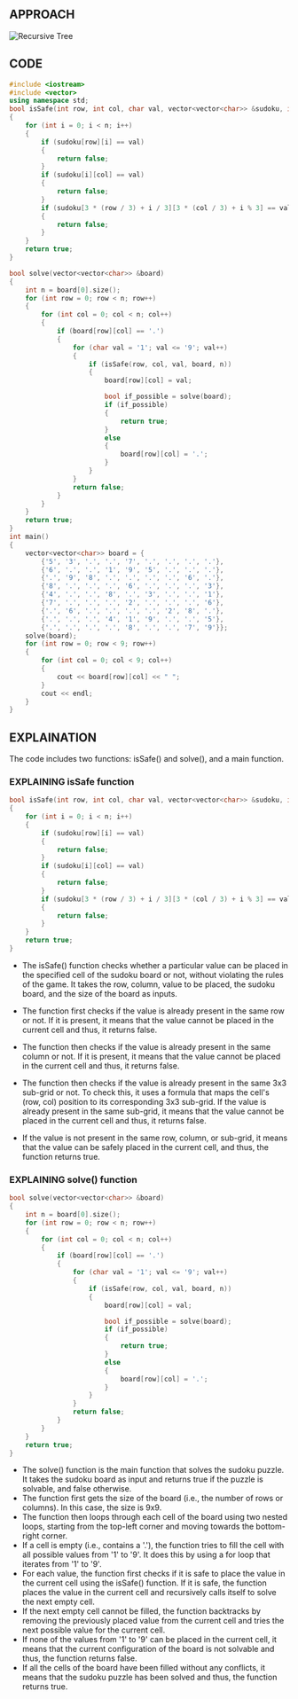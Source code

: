 ## APPROACH
![Recursive Tree](./Screenshot_3.png)
## CODE
```cpp
#include <iostream>
#include <vector>
using namespace std;
bool isSafe(int row, int col, char val, vector<vector<char>> &sudoku, int n)
{
    for (int i = 0; i < n; i++)
    {
        if (sudoku[row][i] == val)
        {
            return false;
        }
        if (sudoku[i][col] == val)
        {
            return false;
        }
        if (sudoku[3 * (row / 3) + i / 3][3 * (col / 3) + i % 3] == val)
        {
            return false;
        }
    }
    return true;
}

bool solve(vector<vector<char>> &board)
{
    int n = board[0].size();
    for (int row = 0; row < n; row++)
    {
        for (int col = 0; col < n; col++)
        {
            if (board[row][col] == '.')
            {
                for (char val = '1'; val <= '9'; val++)
                {
                    if (isSafe(row, col, val, board, n))
                    {
                        board[row][col] = val;

                        bool if_possible = solve(board);
                        if (if_possible)
                        {
                            return true;
                        }
                        else
                        {
                            board[row][col] = '.';
                        }
                    }
                }
                return false;
            }
        }
    }
    return true;
}
int main()
{
    vector<vector<char>> board = {
        {'5', '3', '.', '.', '7', '.', '.', '.', '.'},
        {'6', '.', '.', '1', '9', '5', '.', '.', '.'},
        {'.', '9', '8', '.', '.', '.', '.', '6', '.'},
        {'8', '.', '.', '.', '6', '.', '.', '.', '3'},
        {'4', '.', '.', '8', '.', '3', '.', '.', '1'},
        {'7', '.', '.', '.', '2', '.', '.', '.', '6'},
        {'.', '6', '.', '.', '.', '.', '2', '8', '.'},
        {'.', '.', '.', '4', '1', '9', '.', '.', '5'},
        {'.', '.', '.', '.', '8', '.', '.', '7', '9'}};
    solve(board);
    for (int row = 0; row < 9; row++)
    {
        for (int col = 0; col < 9; col++)
        {
            cout << board[row][col] << " ";
        }
        cout << endl;
    }
}

```
## EXPLAINATION
The code includes two functions: isSafe() and solve(), and a main function.
### EXPLAINING isSafe function
```cpp
bool isSafe(int row, int col, char val, vector<vector<char>> &sudoku, int n)
{
    for (int i = 0; i < n; i++)
    {
        if (sudoku[row][i] == val)
        {
            return false;
        }
        if (sudoku[i][col] == val)
        {
            return false;
        }
        if (sudoku[3 * (row / 3) + i / 3][3 * (col / 3) + i % 3] == val)
        {
            return false;
        }
    }
    return true;
}
```
* The isSafe() function checks whether a particular value can be placed in the specified cell of the sudoku board or not, without violating the rules of the game. It takes the row, column, value to be placed, the sudoku board, and the size of the board as inputs.

* The function first checks if the value is already present in the same row or not. If it is present, it means that the value cannot be placed in the current cell and thus, it returns false.

* The function then checks if the value is already present in the same column or not. If it is present, it means that the value cannot be placed in the current cell and thus, it returns false.

* The function then checks if the value is already present in the same 3x3 sub-grid or not. To check this, it uses a formula that maps the cell's (row, col) position to its corresponding 3x3 sub-grid. If the value is already present in the same sub-grid, it means that the value cannot be placed in the current cell and thus, it returns false.

* If the value is not present in the same row, column, or sub-grid, it means that the value can be safely placed in the current cell, and thus, the function returns true.
### EXPLAINING solve() function
```cpp
bool solve(vector<vector<char>> &board)
{
    int n = board[0].size();
    for (int row = 0; row < n; row++)
    {
        for (int col = 0; col < n; col++)
        {
            if (board[row][col] == '.')
            {
                for (char val = '1'; val <= '9'; val++)
                {
                    if (isSafe(row, col, val, board, n))
                    {
                        board[row][col] = val;

                        bool if_possible = solve(board);
                        if (if_possible)
                        {
                            return true;
                        }
                        else
                        {
                            board[row][col] = '.';
                        }
                    }
                }
                return false;
            }
        }
    }
    return true;
}
```
* The solve() function is the main function that solves the sudoku puzzle. It takes the sudoku board as input and returns true if the puzzle is solvable, and false otherwise.
* The function first gets the size of the board (i.e., the number of rows or columns). In this case, the size is 9x9.
* The function then loops through each cell of the board using two nested loops, starting from the top-left corner and moving towards the bottom-right corner.
* If a cell is empty (i.e., contains a '.'), the function tries to fill the cell with all possible values from '1' to '9'. It does this by using a for loop that iterates from '1' to '9'.
* For each value, the function first checks if it is safe to place the value in the current cell using the isSafe() function. If it is safe, the function places the value in the current cell and recursively calls itself to solve the next empty cell.
* If the next empty cell cannot be filled, the function backtracks by removing the previously placed value from the current cell and tries the next possible value for the current cell.
* If none of the values from '1' to '9' can be placed in the current cell, it means that the current configuration of the board is not solvable and thus, the function returns false.
* If all the cells of the board have been filled without any conflicts, it means that the sudoku puzzle has been solved and thus, the function returns true.

